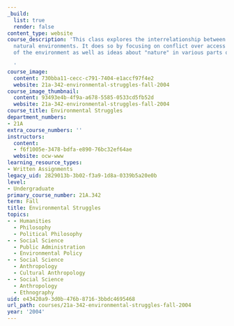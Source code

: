 ```yaml
---
_build:
  list: true
  render: false
content_type: website
course_description: 'This class explores the interrelationship between humans and
  natural environments. It does so by focusing on conflict over access to and use
  of the environment as well as ideas about "nature" in various parts of the world.

  '
course_image:
  content: 730bba11-cecc-c791-7404-e1accf97f4e2
  website: 21a-342-environmental-struggles-fall-2004
course_image_thumbnail:
  content: 93493e4b-4f9a-a678-5585-0533cd5fb52d
  website: 21a-342-environmental-struggles-fall-2004
course_title: Environmental Struggles
department_numbers:
- 21A
extra_course_numbers: ''
instructors:
  content:
  - f6f1005e-3478-bdfa-e890-76bc32ef64ae
  website: ocw-www
learning_resource_types:
- Written Assignments
legacy_uid: 2829013b-3b02-f3a9-1d8a-0339b5a20e0b
level:
- Undergraduate
primary_course_number: 21A.342
term: Fall
title: Environmental Struggles
topics:
- - Humanities
  - Philosophy
  - Political Philosophy
- - Social Science
  - Public Administration
  - Environmental Policy
- - Social Science
  - Anthropology
  - Cultural Anthropology
- - Social Science
  - Anthropology
  - Ethnography
uid: e43420a9-3d0b-476b-8716-3bbdc4695468
url_path: courses/21a-342-environmental-struggles-fall-2004
year: '2004'
---
```


